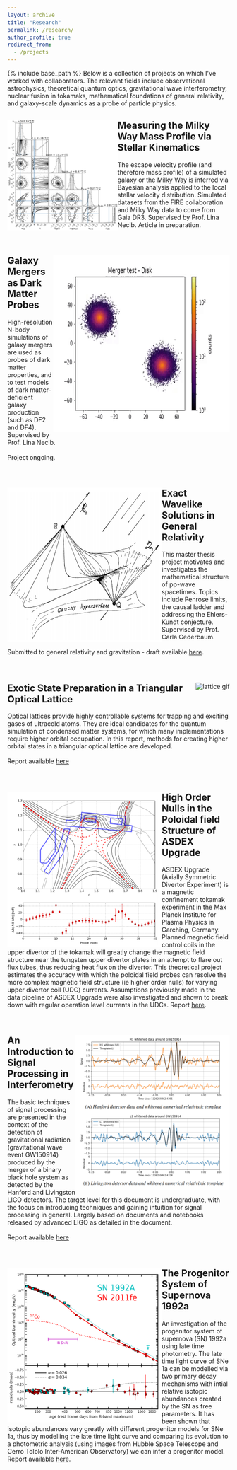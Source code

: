 ```yaml
---
layout: archive
title: "Research"
permalink: /research/
author_profile: true
redirect_from:
  - /projects
---
```


{% include base_path %}
Below is a collection of projects on which I've worked with collaborators. The relevant fields include observational astrophysics, theoretical quantum optics, gravitational wave interferometry, nuclear fusion in tokamaks, mathematical foundations of general relativity, and galaxy-scale dynamics as a probe of particle physics.  


<div style="clear: both;">
  <div style="float: left; margin-right 5em;">
    <img src="/images/vesc.png" alt="vesc corner plot" width="250" height="250">
  </div>
  <div>
  <h2>Measuring the Milky Way Mass Profile via Stellar Kinematics</h2>
    <p>The escape velocity profile (and therefore mass profile) of a simulated galaxy or the Milky Way is inferred via Bayesian analysis applied to the local stellar velocity distribution. Simulated datasets from the FIRE collaboration and Milky Way data to come from Gaia DR3. Supervised by Prof. Lina Necib. Article in preparation.</p>
  </div>
</div>

<br clear="left"/>


<div style="clear: both;">
  <div style="float: right; margin-right 1em;">
    <img src="/images/merger.gif" alt="merger gif" width="400" height="400">
  </div>
  <div>
    <h2>Galaxy Mergers as Dark Matter Probes</h2>
    <p>High-resolution N-body simulations of galaxy mergers are used as probes of dark matter properties, and to test models of dark matter-deficient galaxy production (such as DF2 and DF4). Supervised by Prof. Lina Necib. <br><br> Project ongoing.</p>
  </div>
</div>

<br clear="left"/>


<div style="clear: both;">
  <div style="float: left; margin-right 1em;">
    <img src="/images/penrose.png" alt="penrose" width="350" height="350">
  </div>
  <div>
    <h2>Exact Wavelike Solutions in General Relativity</h2>
    <p>This master thesis project motivates and investigates the mathematical structure of
    pp-wave spacetimes. Topics include Penrose limits, the causal ladder and addressing
    the Ehlers-Kundt conjecture. Supervised by Prof. Carla Cederbaum. <br><br> Submitted to general relativity and gravitation - draft available <a href="/files/Exact_Wavelike_Solutions_in_GR.pdf">here</a>.</p>
  </div>
</div>

<br clear="left"/>


<div style="clear: both;">
  <div style="float: right; margin-right 1em;">
    <img src="/images/lattice.gif" alt="lattice gif" width="400" height="400">
  </div>
  <div>
    <h2>Exotic State Preparation in a Triangular Optical Lattice</h2>
    <p>Optical lattices provide highly controllable systems for trapping and exciting gases of ultracold atoms. They are ideal candidates for the quantum simulation of condensed matter systems, for which many implementations require higher orbital occupation. In this report, methods for creating higher orbital states in a triangular optical lattice are developed. <br><br>Report available <a href="/files/lattice.pdf">here</a>
  </p>
  </div>
</div>

<br clear="left"/>


<div style="clear: both;">
  <div style="float: left; margin-right 1em;">
    <img src="/images/ippprok.png" alt="mag field" width="350" height="350">
  </div>
  <div>
    <h2>High Order Nulls in the Poloidal field Structure of ASDEX Upgrade</h2>
    <p>ASDEX Upgrade (Axially Symmetric Divertor Experiment) is a magnetic confinement tokamak experiment in the Max Planck Institute for  Plasma Physics in Garching, Germany. Planned magnetic field control coils in the upper divertor of the tokamak will greatly change the magnetic field structure near the tungsten upper divertor plates in an attempt to flare out flux tubes, thus reducing heat flux on the divertor. This theoretical project estimates the accuracy with which the poloidal field probes can resolve the more complex magnetic field structure (ie higher order nulls) for varying upper divertor coil (UDC) currents. Assumptions previously made in the data pipeline of ASDEX Upgrade were also investigated and shown to break down with regular operation level currents in the UDCs. Report <a href="/files/nulls.pdf">here</a>.</p>
  </div>
</div>

<br clear="left"/>


<div style="clear: both;">
  <div style="float: right; margin-right 1em;">
    <img src="/images/sigpros.png" alt="interferometry" width="350" height="350">
  </div>
  <div>
    <h2>An Introduction to Signal Processing in Interferometry</h2>
    <p>The basic techniques of signal processing are presented in the context of the detection of gravitational radiation (gravitational wave event GW150914) produced by the merger of a binary black hole system as detected by the Hanford and Livingston LIGO detectors. The target level for this document is undergraduate, with the focus on introducing techniques and gaining intuition for signal processing in general. Largely based on documents and notebooks released by advanced LIGO as detailed in the document. <br><br>Report available <a href="/files/sigpros.pdf">here</a>
  </p>
  </div>
</div>

<br clear="left"/>


<div style="clear: both;">
  <div style="float: left; margin-right 1em;">
    <img src="/images/92a.png" alt="sn1992a" width="350" height="350">
  </div>
  <div>
    <h2>The Progenitor System of Supernova 1992a</h2>
    <p>An investigation of the progenitor system of supernova (SN) 1992a using late time photometry. The late time light curve of SNe 1a can be modelled via two primary decay mechanisms with intial relative isotopic abundances created by the SN as free parameters. It has been shown that isotopic abundances vary greatly with different progenitor models for SNe 1a, thus by modelling the late time light curve and comparing its evolution to a photometric analysis (using images from Hubble Space Telescope and Cerro Tololo Inter-American Observatory) we can infer a progenitor model. Report available <a href="/files/92a.pdf">here</a>.</p>
  </div>
</div>

<br clear="left"/>